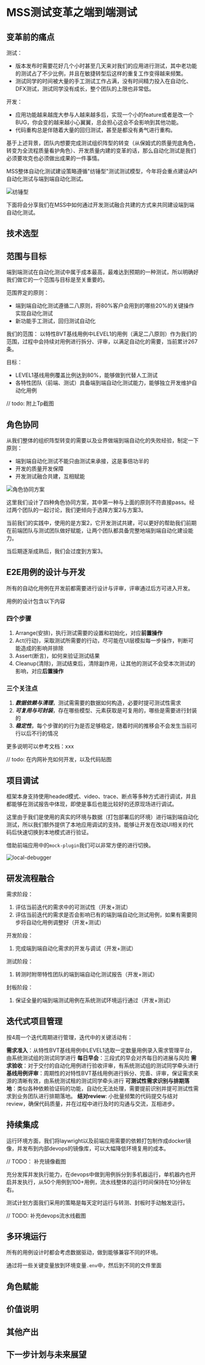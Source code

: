 # MSS测试变革之端到端测试

## 变革前的痛点

测试：

- 版本发布时需要花好几个小时甚至几天来对我们的应用进行测试，其中老功能的测试占了不少比例，并且在敏捷转型后这样的重复工作变得越来频繁。
- 测试同学的时间被大量的手工测试工作占满，没有时间精力投入在自动化、DFX测试，测试同学没有成长，整个团队的上限也非常低。

开发：

- 应用功能越来越庞大参与人越来越多后，实现一个小的feature或者是改一个BUG，你会变的越来越小心翼翼，总会担心这会不会影响到其他功能。
- 代码重构总是伴随着大量的回归测试，甚至是都没有勇气进行重构。

基于上述背景，团队内想要完成测试组织阵型的转变（从保姆式的质量兜底角色，转变为全流程质量看护角色）、开发质量内建的变革的话，那么自动化测试是我们必须要攻克也必须做出成果的一件事情。

MSS整体自动化测试建设策略遵循"纺锤型"测试测试模型，今年将会重点建设API自动化测试与端到端自动化测试。

![纺锤型](./img/纺锤型.jpg)

下面将会分享我们在MSS中如何通过开发测试融合共建的方式来共同建设端到端自动化测试。

## 技术选型

## 范围与目标

端到端测试在自动化测试中属于成本最高，最难达到预期的一种测试，所以明确好我们做它的一个范围与目标是至关重要的。

范围界定的原则：

- 端到端自动化测试遵循二八原则，将80%客户会用到的哪些20%的关键操作实现自动化测试
- 新功能手工测试，回归测试自动化

我们的范围：
以特性BVT基线用例中LEVEL1的用例（满足二八原则）作为我们的范围，过程中会持续对用例进行拆分、评审，以满足自动化的需要，当前累计267条。

目标：

- LEVEL1基线用例覆盖比例达到80%，能够做到代替人工测试
- 各特性团队（前端、测试）具备端到端自动化测试能力，能够独立开发维护自动化用例

// todo: 附上Tp截图

## 角色协同

从我们整体的组织阵型转变的需要以及业界做端到端自动化的失败经验，制定一下原则：

- 端到端自动化测试不能只由测试来承接，这是事倍功半的
- 开发的质量开发保障
- 开发测试融合共建，互相赋能

![角色协同方案](img/角色协同方案.jpg)

这里我们设计了四种角色协同方案，其中第一种与上面的原则不符直接pass。经过两个团队的一起讨论，我们更倾向于选择方案2与方案3。

当前我们的实践中，使用的是方案2，它开发测试共建，可以更好的帮助我们前期在前端团队与测试团队做好赋能，让两个团队都具备完整地端到端自动化建设能力。

当后期逐渐成熟后，我们会过度到方案3。

## E2E用例的设计与开发

所有的自动化用例在开发前都需要进行设计与评审，评审通过后方可进入开发。

用例的设计包含以下内容

### 四个步骤

1. Arrange(安排)，执行测试需要的设置和初始化，对应**前置操作**
2. Act(行动)，采取测试所需要的行动，尽可能在UI层模拟每一步操作，判断可能造成的影响并排除
3. Assert(断言)，如何来验证测试结果
4. Cleanup(清除)，测试结束后，清除副作用，让其他的测试不会受本次测试的影响，对应**后置操作**

### 三个关注点

1. ***数据依赖与清理***，测试需需要的数据如何构造，必要时提可测试性需求
2. ***可复用与可封装***，存在哪些模型、元素获取是可复用的，哪些是需要进行封装的
3. ***稳定性***，每个步骤的的行为是否足够稳定，随着时间的推移会不会发生当前可行以后不行的情况

更多说明可以参考文档：xxx

// todo: 在内网补充如何开发，以及代码贴图

## 项目调试

框架本身支持使用headed模式、video、trace、断点等多种方式进行调试，并且都能够在测试报告中体现，即使是事后也能比较好的还原现场进行调试。

这里由于我们是使用的真实的环境与数据（打包部署后的环境）进行端到端自动化测试，所以我们额外提供了本地应用调试的支持。能够让开发在改动UI相关的代码后快速切换到本地模式进行验证。

借助前端应用中的`mock-plugin`我们可以非常方便的进行切换。

![local-debugger](img/local-debugger.jpg)

## 研发流程融合

需求阶段：

1. 评估当前迭代的需求中的可测试性（开发+测试）
2. 评估当前迭代的需求是否会影响已有的端到端自动化测试用例，如果有需要同步将自动化用例调整好（开发+测试）

开发阶段：

1. 完成端到端自动化需求的开发与调试（开发+测试）

测试阶段：

1. 转测时附带特性团队的端到端自动化测试报告（开发+测试）

封板阶段：

1. 保证全量的端到端测试用例在系统测试环境运行通过（开发+测试）

## 迭代式项目管理

按4周一个迭代周期进行管理，迭代中的关键活动有：

**需求准入**：从特性BVT基线用例中LEVEL1选取一定数量用例录入需求管理平台，由系统测试组的测试同学进行
**每日早会**：三段式的早会对齐每日的进展与风险
**需求验收**：对于交付的自动化用例进行验收评审，有系统测试组的测试同学牵头进行
**基线用例评审**：周期性的对特性BVT基线用例进行拆分、完善、评审，保证需求来源的清晰有效，由系统测试租的测试同学牵头进行
**可测试性需求识别与排期落地**：类似各种依赖验证码的功能，自动化无法处理，需要提前识别并提可测试性需求到业务团队进行排期落地。
**结对review**: 小批量频繁的代码提交与结对review，确保代码质量，并在过程中进行及时的沟通与交流，互相进步。

## 持续集成

运行环境方面，我们将laywright以及前端应用需要的依赖打包制作成docker镜像，并发布到内部devops的镜像库，可以大幅降低环境复用的成本。

// TODO： 补充镜像截图

充分发挥并发执行能力，在devops中做到用例拆分到多机器运行，单机器内也开启并发执行，从50个用例到100+用例，流水线整体的运行时间保持在10分钟左右。

测试计划方面我们采用的策略是每天定时运行与转测、封板时手动触发运行。

// TODO: 补充devops流水线截图

## 多环境运行

所有的用例设计时都会考虑数据驱动，做到能够兼容不同的环境。

通过将一些关键变量放到环境变量`.env`中，然后到不同的文件里面

## 角色赋能

## 价值说明

## 其他产出

## 下一步计划与未来展望